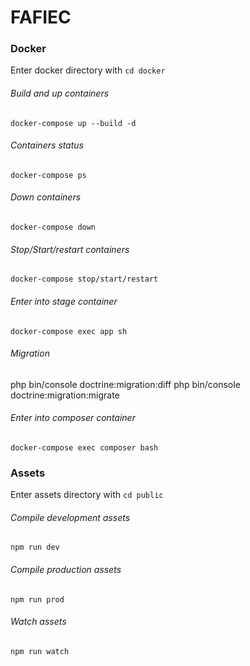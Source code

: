 # FAFIEC

### Docker
Enter docker directory with `cd docker`

###### Build and up containers
```docker
docker-compose up --build -d
```

###### Containers status
```docker
docker-compose ps
```

###### Down containers
```docker
docker-compose down
```

###### Stop/Start/restart containers
```docker
docker-compose stop/start/restart
```

###### Enter into stage container
```docker
docker-compose exec app sh
```

###### Migration

php bin/console doctrine:migration:diff
php bin/console doctrine:migration:migrate


###### Enter into composer container
```docker
docker-compose exec composer bash
```

### Assets
Enter assets directory with `cd public`

###### Compile development assets
`npm run dev`

###### Compile production assets
`npm run prod`

###### Watch assets
`npm run watch`

